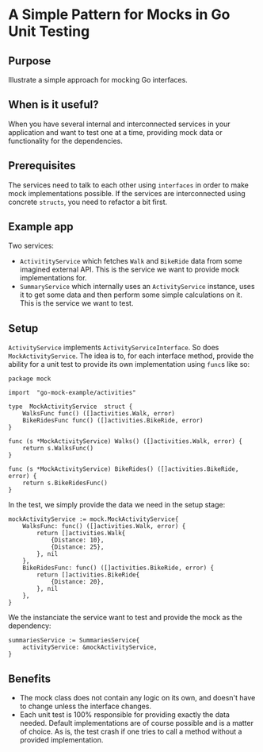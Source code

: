 # A Simple Pattern for Mocks in Go Unit Testing

## Purpose
Illustrate a simple approach for mocking Go interfaces. 

## When is it useful?
When you have several internal and interconnected services in your application and want to test one at a time, providing mock data or functionality for the dependencies.

## Prerequisites
The services need to talk to each other using `interfaces` in order to make mock implementations possible. If the services are interconnected using concrete `structs`, you need to refactor a bit first.

## Example app

Two services:
- `ActivitityService` which fetches `Walk` and `BikeRide` data from some imagined external API. This is the service we want to provide mock implementations for.
- `SummaryService` which internally uses an `ActivityService` instance, uses it to get some data and then perform some simple calculations on it. This is the service we want to test.

## Setup

`ActivityService` implements `ActivityServiceInterface`. So does `MockActivityService`. The idea is to, for each interface method, provide the ability for a unit test to provide its own implementation using `func`s like so:

```
package mock

import  "go-mock-example/activities"

type  MockActivityService  struct {
    WalksFunc func() ([]activities.Walk, error)
    BikeRidesFunc func() ([]activities.BikeRide, error)
}

func (s *MockActivityService) Walks() ([]activities.Walk, error) {
    return s.WalksFunc()
}

func (s *MockActivityService) BikeRides() ([]activities.BikeRide, error) {
    return s.BikeRidesFunc()
}
```
In the test, we simply provide the data we need in the setup stage:

```
mockActivityService := mock.MockActivityService{
	WalksFunc: func() ([]activities.Walk, error) {
		return []activities.Walk{
			{Distance: 10},
			{Distance: 25},
		}, nil
	},
	BikeRidesFunc: func() ([]activities.BikeRide, error) {
		return []activities.BikeRide{
			{Distance: 20},
		}, nil
	},
}
```
We the instanciate the service want to test and provide the mock as the dependency:
```
summariesService := SummariesService{
	activityService: &mockActivityService,
}
```

## Benefits
- The mock class does not contain any logic on its own, and doesn't have to change unless the interface changes.
-  Each unit test is 100% responsible for providing exactly the data needed. Default implementations are of course possible and is a matter of choice. As is, the test crash if one tries to call a method without a provided implementation.
